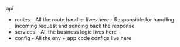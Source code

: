 api

- routes - All the route handler lives here - Responsible for handling incoming request and sending back the response
- services - All the business logic lives here
- config - All the env + app code configs live here
